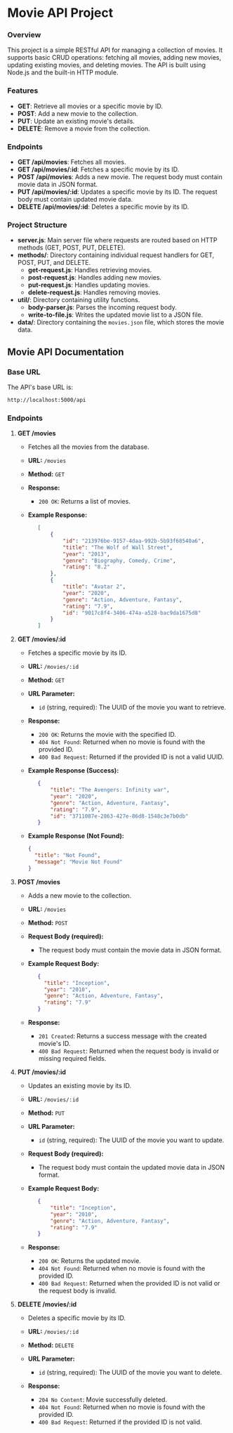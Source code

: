 # Movie API Project

### Overview

This project is a simple RESTful API for managing a collection of movies. It supports basic CRUD operations: fetching all movies, adding new movies, updating existing movies, and deleting movies. The API is built using Node.js and the built-in HTTP module.

### Features
- **GET**: Retrieve all movies or a specific movie by ID.
- **POST**: Add a new movie to the collection.
- **PUT**: Update an existing movie's details.
- **DELETE**: Remove a movie from the collection.

### Endpoints

- **GET /api/movies**: Fetches all movies.
- **GET /api/movies/:id**: Fetches a specific movie by its ID.
- **POST /api/movies**: Adds a new movie. The request body must contain movie data in JSON format.
- **PUT /api/movies/:id**: Updates a specific movie by its ID. The request body must contain updated movie data.
- **DELETE /api/movies/:id**: Deletes a specific movie by its ID.

### Project Structure

- **server.js**: Main server file where requests are routed based on HTTP methods (GET, POST, PUT, DELETE).
- **methods/**: Directory containing individual request handlers for GET, POST, PUT, and DELETE.
  - **get-request.js**: Handles retrieving movies.
  - **post-request.js**: Handles adding new movies.
  - **put-request.js**: Handles updating movies.
  - **delete-request.js**: Handles removing movies.
- **util/**: Directory containing utility functions.
  - **body-parser.js**: Parses the incoming request body.
  - **write-to-file.js**: Writes the updated movie list to a JSON file.
- **data/**: Directory containing the `movies.json` file, which stores the movie data.

## Movie API Documentation

### Base URL
The API's base URL is:

```bash
http://localhost:5000/api
```

### Endpoints

1. **GET /movies**

   * Fetches all the movies from the database.

   * **URL:** `/movies`
   * **Method:** `GET`
   * **Response:**
     - `200 OK`: Returns a list of movies.

   * **Example Response:**

     ```json
        [
            {
                "id": "213976be-9157-4daa-992b-5b93f68540a6",
                "title": "The Wolf of Wall Street",
                "year": "2013",
                "genre": "Biography, Comedy, Crime",
                "rating": "8.2"
            },
            {
                "title": "Avatar 2",
                "year": "2020",
                "genre": "Action, Adventure, Fantasy",
                "rating": "7.9",
                "id": "9017c8f4-3406-474a-a528-bac9da1675d8"
            }
        ]
     ```

2. **GET /movies/:id**

   * Fetches a specific movie by its ID.

   * **URL:** `/movies/:id`
   * **Method:** `GET`
   * **URL Parameter:**
     - `id` (string, required): The UUID of the movie you want to retrieve.
   * **Response:**
     - `200 OK`: Returns the movie with the specified ID.
     - `404 Not Found`: Returned when no movie is found with the provided ID.
     - `400 Bad Request`: Returned if the provided ID is not a valid UUID.

   * **Example Response (Success):**

     ```json
        {
            "title": "The Avengers: Infinity war",
            "year": "2020",
            "genre": "Action, Adventure, Fantasy",
            "rating": "7.9",
            "id": "3711087e-2863-427e-86d8-1548c3e7b0db"
        }
     ```

   * **Example Response (Not Found):**

     ```json
     {
       "title": "Not Found",
       "message": "Movie Not Found"
     }
     ```

3. **POST /movies**

   * Adds a new movie to the collection.

   * **URL:** `/movies`
   * **Method:** `POST`
   * **Request Body (required):**
     - The request body must contain the movie data in JSON format.

   * **Example Request Body:**

     ```json
        {
          "title": "Inception",
          "year": "2010",
          "genre": "Action, Adventure, Fantasy",
          "rating": "7.9"
        }
     ```

   * **Response:**
     - `201 Created`: Returns a success message with the created movie's ID.
     - `400 Bad Request`: Returned when the request body is invalid or missing required fields.

4. **PUT /movies/:id**

   * Updates an existing movie by its ID.

   * **URL:** `/movies/:id`
   * **Method:** `PUT`
   * **URL Parameter:**
     - `id` (string, required): The UUID of the movie you want to update.
   * **Request Body (required):**
     - The request body must contain the updated movie data in JSON format.

   * **Example Request Body:**

     ```json
        {
            "title": "Inception",
            "year": "2010",
            "genre": "Action, Adventure, Fantasy",
            "rating": "7.9"
        }
     ```

   * **Response:**
     - `200 OK`: Returns the updated movie.
     - `404 Not Found`: Returned when no movie is found with the provided ID.
     - `400 Bad Request`: Returned when the provided ID is not valid or the request body is invalid.

5. **DELETE /movies/:id**

   * Deletes a specific movie by its ID.

   * **URL:** `/movies/:id`
   * **Method:** `DELETE`
   * **URL Parameter:**
     - `id` (string, required): The UUID of the movie you want to delete.
   * **Response:**
     - `204 No Content`: Movie successfully deleted.
     - `404 Not Found`: Returned when no movie is found with the provided ID.
     - `400 Bad Request`: Returned if the provided ID is not valid.